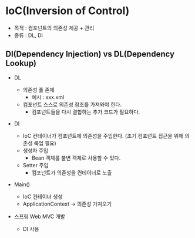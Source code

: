 # IoC(Inversion of Control)

- 목적 : 컴포넌트의 의존성 제공 + 관리
- 종류 : DL, DI

## DI(Dependency Injection) vs DL(Dependency Lookup)
- DL
	- 의존성 풀 존재
		- 예시 : xxx.xml
	- 컴포넌트 스스로 의존성 참조를 가져와야 한다.
		- 컴포넌트들을 다시 결합하는 추가 코드가 필요하다.

- DI
	- IoC 컨테이너가 컴포넌트에 의존성을 주입한다. (초기 컴포넌트 접근을 위해 의존성 룩업 필요)
	- 생성자 주입
		- Bean 객체를 불변 객체로 사용할 수 있다.
	- Setter 주입
		- 컴포넌트가 의존성을 컨테이너로 노출

- Main()
	- IoC 컨테이너 생성
	- ApplicationContext -> 의존성 가져오기
- 스프링 Web MVC 개발
	- DI 사용
